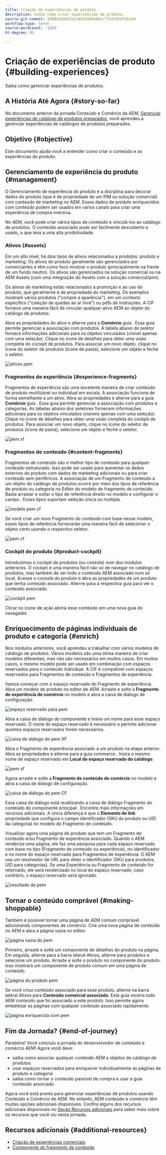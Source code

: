 ```yaml
---
title: Criação de experiências de produto
description: Saiba como criar experiências de produto.
source-git-commit: 2d981424d22e2c8d16505eb0cc77c67d5df2bc64
workflow-type: tm+mt
source-wordcount: '1153'
ht-degree: 0%

---
```


# Criação de experiências de produto {#building-experiences}

Saiba como gerenciar experiências de produtos.

## A História Até Agora {#story-so-far}

No documento anterior da jornada Conteúdo e Comércio da AEM, [Gerenciar experiências de catálogo de produtos preparados](staged-catalog.md), você aprendeu a gerenciar experiências de catálogos de produtos preparados.

## Objetivo {#objective}

Este documento ajuda você a entender como criar o conteúdo e as experiências do produto.

## Gerenciamento de experiência do produto {#management}

O Gerenciamento de experiência do produto é a disciplina para decorar dados do produto (que é de propriedade de um PIM ou solução comercial) com conteúdo de marketing no AEM. Esses dados de produto enriquecidos com conteúdo podem ser usados em vários canais para criar uma experiência de compra imersiva.

No AEM, você pode criar vários tipos de conteúdo e vinculá-los ao catálogo de produtos. O conteúdo associado pode ser facilmente descoberto e usado, o que leva a uma alta produtividade.

### Ativos {#assets}

Em um alto nível, há dois tipos de ativos relacionados a produtos: produto e marketing. Os ativos do produto geralmente são gerenciados por comerciantes e têm como foco mostrar o produto (principalmente na frente de um fundo neutro). Os ativos são gerenciados na solução comercial ou na AEM Assets (com uma integração do Assets com a solução comercial/pim).

Os ativos de marketing estão relacionados à promoção e ao uso do produto, que geralmente é de propriedade do marketing. Os exemplos mostram vários produtos (&quot;compre a aparência&quot;), em um contexto específico (&quot;coleção de quedas ao ar livre&quot;) ou pdfs de instruções. A CIF fornece uma maneira fácil de vincular qualquer ativo AEM ao objeto do catálogo de produtos.

Abra as propriedades do ativo e alterne para a **Comércio** guia . Essa guia permite gerenciar a associação com produtos. A tabela abaixo do seletor fornece informações adicionais para os objetos vinculados (visível apenas com uma seleção). Clique no ícone de detalhes para obter uma visão completa do cockpit de produtos. Para associar um novo objeto, clique no ícone do seletor de produtos (ícone de pasta), selecione um objeto e feche o seletor.

![ativos pem](assets/pem-assets.png)

### Fragmentos de experiência {#experience-fragments}

Fragmentos de experiência são uma excelente maneira de criar conteúdo de produto reutilizável ou individual em escala. A associação funciona de forma semelhante a um ativo. Abra as propriedades e alterne para a guia **Comércio** guia . Essa guia permite gerenciar a associação com produtos e categorias. As tabelas abaixo dos seletores fornecem informações adicionais para os objetos vinculados (visíveis apenas com uma seleção). Clique no ícone de detalhes para obter uma visão completa do cockpit de produtos. Para associar um novo objeto, clique no ícone do seletor de produtos (ícone de pasta), selecione um objeto e feche o seletor.

![pem xf](assets/pem-xf.png)

### Fragmentos de conteúdo {#content-fragments}

Fragmentos de conteúdo são o melhor tipo de conteúdo para qualquer conteúdo estruturado. Isso pode ser usado para aumentar os dados externos do produto com dados de marketing adicionais ou para criar conteúdo sem periféricos. A associação de um Fragmento de conteúdo a um objeto de catálogo de produtos ocorre por meio dos tipos de referência de produto ou categoria no Editor do modelo de fragmento de conteúdo. Basta arrastar e soltar o tipo de referência direito no modelo e configurar o campo . Esses tipos suportam seleção única ou múltipla.

![modelo pem cf](assets/pem-cf-model.png)

Se você criar um novo Fragmento do conteúdo com base nesse modelo, esses tipos de referência fornecerão uma maneira fácil de selecionar o objeto certo usando o respectivo seletor.

![pem cf](assets/pem-cf.png)

### Cockpit do produto {#product-cockpit}

Introduzimos o cockpit de produtos (ou console) num dos módulos anteriores. O cockpit é uma maneira fácil não só de navegar no catálogo de produtos, mas também de ver todo o conteúdo AEM associado num só local. Acesse o console do produto e abra as propriedades de um produto que tenha conteúdo associado. Alterne para a respectiva guia para ver o conteúdo associado.

![cockpit pem](assets/pem-cockpit.png)

Clicar no ícone de ação abrirá esse conteúdo em uma nova guia do navegador.

## Enriquecimento de páginas individuais de produto e categoria {#enrich}

Nos módulos anteriores, você aprendeu a trabalhar com vários modelos de catálogo de produtos. Vários modelos são uma ótima maneira de criar modelos diferentes, mas não são necessários em muitos casos. Em muitos casos, o mesmo modelo pode ser usado em combinação com espaços reservados para o conteúdo individual. A CIF é compatível com espaços reservados para Fragmentos de conteúdo e Fragmentos de experiência.

Vamos começar com o espaço reservado do Fragmento de experiência. Abra um modelo de produto no editor de AEM. Arraste e solte a **Fragmento de experiência de comércio** no modelo e abra a caixa de diálogo de configuração.

![espaço reservado para pem](assets/pem-placeholder.png)

Abra a caixa de diálogo do componente e insira um nome para esse espaço reservado. O nome do espaço reservado é necessário e permite adicionar quantos espaços reservados forem necessários.

![caixa de diálogo do pem XF](assets/pem-dialog-xf.png)

Abra o Fragmento de experiência associado a um produto na etapa anterior. Abra as propriedades e alterne para a guia commerce . Insira o mesmo nome de espaço reservado em **Local do espaço reservado do catálogo**.

![pem xf](assets/pem-xf.png)

Agora arraste e solte a **Fragmento de conteúdo de comércio** no modelo e abra a caixa de diálogo de configuração.

![caixa de diálogo do pem CF](assets/pem-dialog-cf.png)

Essa caixa de diálogo está reutilizando a caixa de diálogo Fragmento do conteúdo do componente principal . Encontre mais informações em recursos adicionais. A única diferença é que o **Elemento de link** propriedade que configura o campo identificador (SKU do produto ou UID da categoria) no modelo do Fragmento de conteúdo.

Visualizar agora uma página de produto que tem um Fragmento de conteúdo e/ou Fragmento de experiência associado. Quando o AEM renderiza uma página, ele faz uma pesquisa para cada espaço reservado com base no tipo (Fragmento de conteúdo ou experiência), no identificador e no nome do espaço reservado para Fragmentos de experiência. O AEM usa um resolvedor de URL para obter o identificador (SKU para produtos, UID para categorias). Se uma Experiência ou Fragmento de conteúdo for retornado, ele será renderizado no local do espaço reservado, caso contrário, o espaço reservado será ignorado.

![resultado do pem](assets/pem-result.png)

## Tornar o conteúdo comprável {#making-shoppable}

Também é possível tornar uma página de AEM comum comprável adicionando componentes de comércio. Crie uma nova página de conteúdo no AEM e abra a página vazia no editor.

![página vazia do pem](assets/pem-page-empty.png)

Primeiro, arraste e solte um componente de detalhes do produto na página. Em seguida, alterne para a barra lateral Ativos, alterne para produtos e selecione um produto. Arraste e solte o produto no componente do produto. Isso mostrará um componente de produto comum em uma página de conteúdo.

![página do produto pem](assets/pem-page-product.png)

Se você criou conteúdo associado para esse produto, alterne na barra lateral Ativos para **Conteúdo comercial associado**. Esta guia mostra todo AEM conteúdo que foi associado a este produto. Isso permite agora embelezar as páginas com qualquer conteúdo associado rapidamente.

![página enriquecida com pem](assets/pem-page-enriched.png)

## Fim da Jornada? {#end-of-journey}

Parabéns! Você concluiu a jornada do desenvolvedor de conteúdo e comércio AEM! Agora você deve:

* saiba como associar qualquer conteúdo AEM a objetos de catálogo de produtos
* usar espaços reservados para enriquecer individualmente as páginas de produto e categoria
* saiba como tornar o conteúdo passível de compra e usar a guia conteúdo associado

Agora você está pronto para gerenciar experiências de produtos usando Conteúdo e Comércio de AEM. No entanto, AEM conteúdo e comércio têm muitas opções adicionais disponíveis. Confira alguns dos recursos adicionais disponíveis no [Seção Recursos adicionais](#additional-resources) para saber mais sobre os recursos que você viu nesta jornada.

## Recursos adicionais {#additional-resources}

* [Criação de experiências comerciais](/help/commerce-cloud/authoring/authoring-commerce-experiences.md)
* [Componente do fragmento de conteúdo](https://experienceleague.adobe.com/docs/experience-manager-core-components/using/components/content-fragment-component.html?lang=en)
